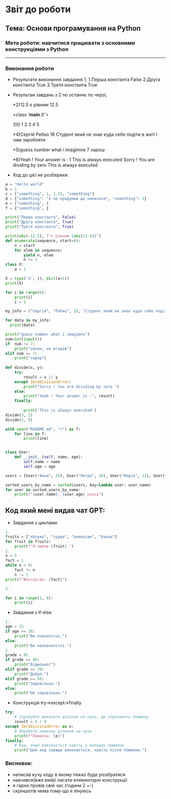 # Звіт до роботи
## Тема: Основи програмування на Python
### Мета роботи: навчитися працювати з основними конструкціями з Python
---
### Виконання роботи
-  Результати виконання завдання 1;
    1.Перша константа False
    2.Друга константа True
    3.Третя константа True
-  Результаи завдань з 2 по останнє по черзі;

   *2)12.5 є рівним 12.5  

    <class '__main__.X'>
 
    3)0 
    1 
    2 
    3 
    4 
    5 

    *4)Сергій 
    Ребко 
    18 
    Студент який не знає куда себе подіти в житі і чим заробляти 
  
    *5)guess number what i imagimne 
    7
    харош 
    
    *6)Yeah ! Your answer is : 1 
    This is always executed 
    Sorry ! You are dividing by zero 
    This is always executed 
- Код до цієї не розберихи:
```python
a = "Hello world"
b = 1 
c = ["something", 1, 1.25, "something"] 
d = {"something": "я не придумав що написати", "something": 1} 
e = ("something", ) 
f = {"something", } 

print("Перша константа", False)
print("Друга константа", True)
print("Третя константа", True)

print(abs(-12.5), f"є рівним {abs(12.5)}")
def enumerate(sequence, start=0):
    n = start
    for elem in sequence:
        yield n, elem
        n += 1
class X:
    a = 1

X = type('X', (), dict(a=1))
print(X) 

for i in range(6):
    print(i)
    i = 5  

my_info = ("Сергій", "Ребко", 18, "Студент який не знає куда себе подіти в житі і чим заробляти")

for data in my_info:
  print(data)           

print("guess number what i imagimne")
num=int(input())
if  num != 7:
    print("анлак, не вгадав")
elif num == 7:
    print("харош")
 
def divide(x, y): 
	try: 
		result = x // y 
	except ZeroDivisionError: 
		print("Sorry ! You are dividing by zero ") 
	else:
		print("Yeah ! Your answer is :", result) 
	finally: 
		
		print('This is always executed') 
divide(3, 2) 
divide(3, 0)

with open("README.md", "r") as f:
    for line in f:
        print(line)


class User:
    def __init__(self, name, age):
        self.name = name
        self.age = age

users = [User("Анна", 25), User("Петро", 30), User("Марія", 22), User("Олексій", 28)]

sorted_users_by_name = sorted(users, key=lambda user: user.name)
for user in sorted_users_by_name:
    print(f"{user.name}, {user.age} років")
```
## Код який мені видав чат GPT:
- Завдання з циклами

```python
1.
fruits = ["яблуко", "груша", "апельсин", "банан"]
for fruit in fruits:
    print(f"Я люблю {fruit}.")
2.
n = 5
fact = 1
while n > 0:
    fact *= n
    n -= 1
print(f"Факторіал: {fact}")

3.

for i in range(1, 6):
    print(i)
```
- Завдання з if-else
```python
1.
age = 25
if age >= 18:
    print("Ви повнолітні.")
else:
    print("Ви неповнолітні.")
2.
grade = 85
if grade >= 90:
    print("Відмінно!")
elif grade >= 70:
    print("Добре.")
elif grade >= 50:
    print("Задовільно.")
else:
    print("Не задовільно.")

```
- Конструкція try->except->finally
```python
try:
    # Спробуйте виконати діління на нуль, що спричинить помилку
    result = 5 / 0
except ZeroDivisionError as e:
    # Обробити помилку ділення на нуль
    print(f"Помилка: {e}")
finally:
    # Код, який виконається навіть у випадку помилки
    print("Цей код завжди виконається, навіть після помилки.")

```

### Висновок: 

- написав кучу коду в якому тяжко буде розібратися 
- навчився(вже вмів) писати елементарні конструкції
- я гарно провів свій час (години 2 +-)
- скріншотів нема тому-що я лінуюсь 
